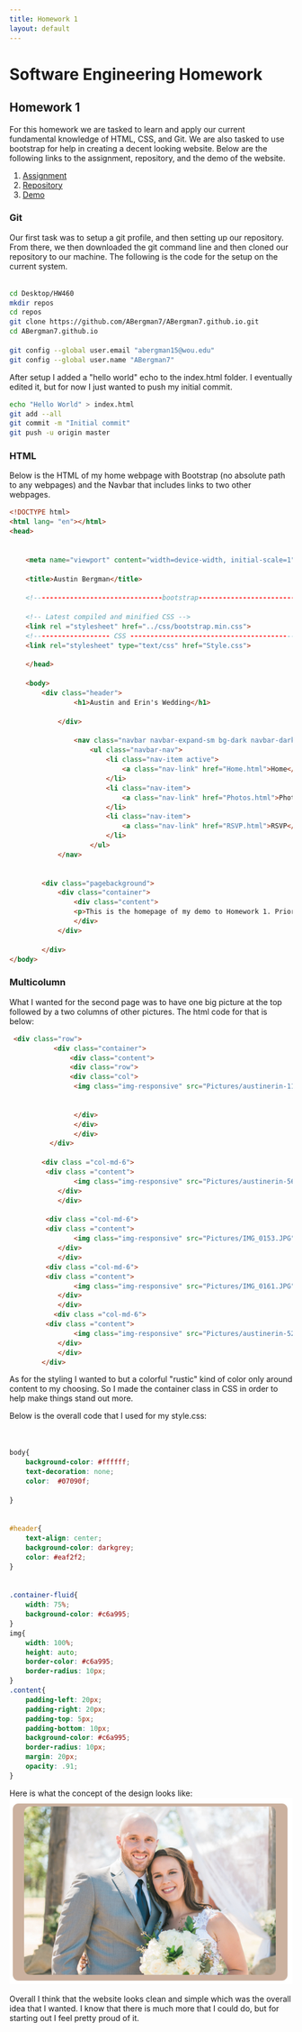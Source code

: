 ```yaml
---
title: Homework 1
layout: default
---
```

# Software Engineering Homework

## Homework 1

For this homework we are tasked to learn and apply our current fundamental knowledge of HTML, CSS, and Git. We are also tasked
to use bootstrap for help in creating a decent looking website. Below are the following links to the assignment, repository, and the demo of the website.

1. [Assignment](http://www.wou.edu/~morses/classes/cs46x/assignments/HW1.html)
2. [Repository](https://github.com/ABergman7/ABergman7.github.io)
3. [Demo](HW1/Home.html)

### Git

Our first task was to setup a git profile, and then setting up our repository. From there, we then downloaded the git command line
and then cloned our repository to our machine. The following is the code for the setup on the current system.

```bash

cd Desktop/HW460
mkdir repos
cd repos
git clone https://github.com/ABergman7/ABergman7.github.io.git
cd ABergman7.github.io

git config --global user.email "abergman15@wou.edu"
git config --global user.name "ABergman7"
```

After setup I added a "hello world" echo to the index.html folder. I eventually edited it, but for now I just wanted to push my initial commit.

```bash
echo "Hello World" > index.html
git add --all
git commit -m "Initial commit"
git push -u origin master
```

### HTML
Below is the HTML of my home webpage with Bootstrap (no absolute path to any webpages) and the Navbar that includes links to two other webpages.
```html
<!DOCTYPE html> 
<html lang= "en"></html>
<head>
    
    
    <meta name="viewport" content="width=device-width, initial-scale=1">
    
    <title>Austin Bergman</title>
    
    <!--------------------------------bootstrap------------------------------------>
    
    <!-- Latest compiled and minified CSS -->
    <link rel ="stylesheet" href="../css/bootstrap.min.css">
    <!------------------- CSS ----------------------------------------->
    <link rel="stylesheet" type="text/css" href="Style.css">
    
    </head>
    
    <body>
        <div class="header">
                <h1>Austin and Erin's Wedding</h1>
                
            </div>
          
                <nav class="navbar navbar-expand-sm bg-dark navbar-dark justify-content-center">
                    <ul class="navbar-nav">
                        <li class="nav-item active">
                            <a class="nav-link" href="Home.html">Home</a>
                        </li>
                        <li class="nav-item">
                            <a class="nav-link" href="Photos.html">Photos</a>
                        </li>
                        <li class="nav-item">
                            <a class="nav-link" href="RSVP.html">RSVP</a>
                        </li>
                    </ul>
            </nav>
        
    
        <div class="pagebackground">
            <div class="container">
                <div class="content">   
                <p>This is the homepage of my demo to Homework 1. Prior to our wedding I promised my wife that I'd make a website to handle our wedding stuff. Well I'm a bit late, but nonetheless I was still interested in making it.</p>
                </div>    
            </div>    
            
        </div>
</body>
```
### Multicolumn
What I wanted for the second page was to have one big picture at the top followed by a two columns of other pictures. The html code for that is below:

```html
 <div class="row">     
           <div class="container">
               <div class="content">
               <div class="row">
               <div class="col">    
                <img class="img-responsive" src="Pictures/austinerin-116.jpg" alt="Standing">


                </div>
                </div>
                </div>
          </div>
    
        <div class ="col-md-6">
         <div class ="content">    
                <img class="img-responsive" src="Pictures/austinerin-565.jpg" alt="Dancing"> 
            </div> 
            </div>
        
         <div class ="col-md-6">
         <div class ="content">    
                <img class="img-responsive" src="Pictures/IMG_0153.JPG" alt="Ceremony"> 
            </div> 
            </div>
         <div class ="col-md-6">
         <div class ="content">    
                <img class="img-responsive" src="Pictures/IMG_0161.JPG" alt="Walking"> 
            </div> 
            </div>
           <div class ="col-md-6">
         <div class ="content">    
                <img class="img-responsive" src="Pictures/austinerin-528.jpg" alt="Walking"> 
            </div> 
            </div>
        </div>
```
As for the styling I wanted to but a colorful "rustic" kind of color only around content to my choosing. So I made the container class in CSS in order to help make things stand out more. 

Below is the overall code that I used for my style.css:

```CSS


body{
    background-color: #ffffff;
    text-decoration: none;
    color:  #07090f;
    
}


#header{
    text-align: center;
    background-color: darkgrey;
    color: #eaf2f2; 
}


.container-fluid{
    width: 75%;
    background-color: #c6a995; 
}
img{
    width: 100%;
    height: auto;
    border-color: #c6a995;
    border-radius: 10px;
}
.content{
    padding-left: 20px;
    padding-right: 20px;
    padding-top: 5px;
    padding-bottom: 10px;
    background-color: #c6a995;
    border-radius: 10px;
    margin: 20px;
    opacity: .91;
}


```
Here is what the concept of the design looks like:
![Example](Pictures/Example1.PNG)

Overall I think that the website looks clean and simple which was the overall idea that I wanted. I know that there is much more that I could do, but for starting out I feel pretty proud of it.

